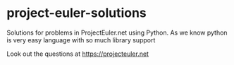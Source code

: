 # project-euler-solutions
Solutions for problems in ProjectEuler.net using Python.
As we know python is very easy language with so much library support

Look out the questions at https://projecteuler.net
